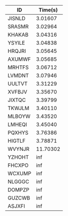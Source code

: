 |ID|Time(s)|
|-|-|
|JISNLD|3.01607|
|SRASMR|3.02964|
|KHAKAB|3.04316|
|YSYILE|3.04838|
|HRQJRI|3.05645|
|AXUMWF|3.05685|
|MRHTFS|3.06712|
|LVMDNT|3.07946|
|UULTVT|3.31229|
|XVFBJV|3.35670|
|JIXTQC|3.39799|
|TKWJLM|3.40110|
|MLBOYW|3.43520|
|LMHEQI|3.45040|
|PQXHYS|3.76386|
|HIGTLF|3.78871|
|WVYNJR|11.70302|
|YZHOHT|inf|
|FHCXPO|inf|
|WCXUMP|inf|
|NLGGGC|inf|
|DOMPZP|inf|
|GUZCWB|inf|
|ASJXFI|inf|
